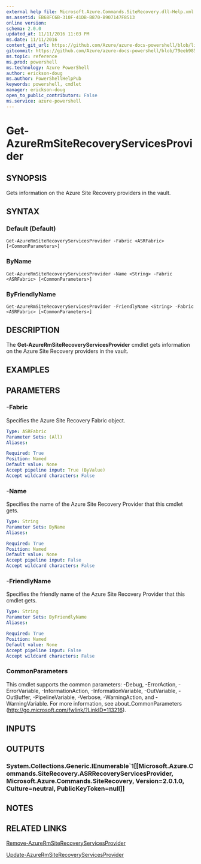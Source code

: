 ```yaml
---
external help file: Microsoft.Azure.Commands.SiteRecovery.dll-Help.xml
ms.assetid: EB68FC6B-310F-41DB-B870-B907147F8513
online version: 
schema: 2.0.0
updated_at: 11/11/2016 11:03 PM
ms.date: 11/11/2016
content_git_url: https://github.com/Azure/azure-docs-powershell/blob/live/azureps-cmdlets-docs/ResourceManager/AzureRM.SiteRecovery/v3.2.0/Get-AzureRmSiteRecoveryServicesProvider.md
gitcommit: https://github.com/Azure/azure-docs-powershell/blob/79eeb985ea480979357fb4695832a0c3d29a48bf/azureps-cmdlets-docs/ResourceManager/AzureRM.SiteRecovery/v3.2.0/Get-AzureRmSiteRecoveryServicesProvider.md
ms.topic: reference
ms.prod: powershell
ms.technology: Azure PowerShell
author: erickson-doug
ms.author: PowerShellHelpPub
keywords: powershell, cmdlet
manager: erickson-doug
open_to_public_contributors: False
ms.service: azure-powershell
---
```


# Get-AzureRmSiteRecoveryServicesProvider

## SYNOPSIS
Gets information on the Azure Site Recovery providers in the vault.

## SYNTAX

### Default (Default)
```
Get-AzureRmSiteRecoveryServicesProvider -Fabric <ASRFabric> [<CommonParameters>]
```

### ByName
```
Get-AzureRmSiteRecoveryServicesProvider -Name <String> -Fabric <ASRFabric> [<CommonParameters>]
```

### ByFriendlyName
```
Get-AzureRmSiteRecoveryServicesProvider -FriendlyName <String> -Fabric <ASRFabric> [<CommonParameters>]
```

## DESCRIPTION
The **Get-AzureRmSiteRecoveryServicesProvider** cmdlet gets information on the Azure Site Recovery providers in the vault.

## EXAMPLES

## PARAMETERS

### -Fabric
Specifies the Azure Site Recovery Fabric object.

```yaml
Type: ASRFabric
Parameter Sets: (All)
Aliases: 

Required: True
Position: Named
Default value: None
Accept pipeline input: True (ByValue)
Accept wildcard characters: False
```

### -Name
Specifies the name of the Azure Site Recovery Provider that this cmdlet gets.

```yaml
Type: String
Parameter Sets: ByName
Aliases: 

Required: True
Position: Named
Default value: None
Accept pipeline input: False
Accept wildcard characters: False
```

### -FriendlyName
Specifies the friendly name of the Azure Site Recovery Provider that this cmdlet gets.

```yaml
Type: String
Parameter Sets: ByFriendlyName
Aliases: 

Required: True
Position: Named
Default value: None
Accept pipeline input: False
Accept wildcard characters: False
```

### CommonParameters
This cmdlet supports the common parameters: -Debug, -ErrorAction, -ErrorVariable, -InformationAction, -InformationVariable, -OutVariable, -OutBuffer, -PipelineVariable, -Verbose, -WarningAction, and -WarningVariable. For more information, see about_CommonParameters (http://go.microsoft.com/fwlink/?LinkID=113216).

## INPUTS

## OUTPUTS

### System.Collections.Generic.IEnumerable`1[[Microsoft.Azure.Commands.SiteRecovery.ASRRecoveryServicesProvider, Microsoft.Azure.Commands.SiteRecovery, Version=2.0.1.0, Culture=neutral, PublicKeyToken=null]]

## NOTES

## RELATED LINKS

[Remove-AzureRmSiteRecoveryServicesProvider](xref:ResourceManager/AzureRM.SiteRecovery/v3.2.0/Remove-AzureRmSiteRecoveryServicesProvider.md)

[Update-AzureRmSiteRecoveryServicesProvider](xref:ResourceManager/AzureRM.SiteRecovery/v3.2.0/Update-AzureRmSiteRecoveryServicesProvider.md)

